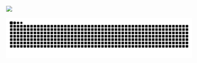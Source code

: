 ![](https://cdn.jsdelivr.net/gh/Wu-yikun/OSS/PicGo/202401051528652.png)

![](https://raw.githubusercontent.com/Wu-yikun/Wu-yikun/output/github-contribution-grid-snake.svg)

